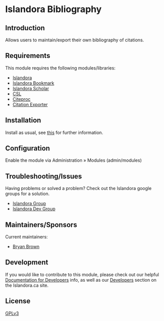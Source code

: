 # Islandora Bibliography

## Introduction

Allows users to maintain/export their own bibliography of citations.

## Requirements

This module requires the following modules/libraries:

* [Islandora](https://github.com/islandora/islandora)
* [Islandora Bookmark](https://github.com/islandora/islandora_bookmark)
* [Islandora Scholar](https://github.com/islandora/islandora_scholar)
* [CSL](https://github.com/Islandora/islandora_scholar/tree/7.x/modules/csl)
* [Citeproc](https://github.com/Islandora/islandora_scholar/tree/7.x/modules/citeproc)
* [Citation Exporter](https://github.com/islandora_scholar/tree/7.x/modules/exporter)

## Installation

Install as usual, see [this](https://drupal.org/documentation/install/modules-themes/modules-7) for further information.

## Configuration

Enable the module via Administration » Modules (admin/modules)

## Troubleshooting/Issues

Having problems or solved a problem? Check out the Islandora google groups for a solution.

* [Islandora Group](https://groups.google.com/forum/?hl=en&fromgroups#!forum/islandora)
* [Islandora Dev Group](https://groups.google.com/forum/?hl=en&fromgroups#!forum/islandora-dev)

## Maintainers/Sponsors

Current maintainers:

* [Bryan Brown](https://github.com/bryjbrown)

## Development

If you would like to contribute to this module, please check out our helpful [Documentation for Developers](https://github.com/Islandora/islandora/wiki#wiki-documentation-for-developers) info, as well as our [Developers](http://islandora.ca/developers) section on the Islandora.ca site.

## License

[GPLv3](http://www.gnu.org/licenses/gpl-3.0.txt)
